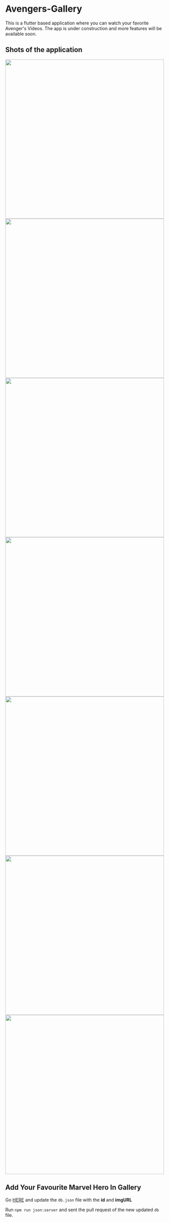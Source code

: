 # Avengers-Gallery
This is a flutter based application where you can watch your favorite Avenger's Videos. The app is under construction and more features will be available soon. 

## Shots of the application
<img src="https://user-images.githubusercontent.com/23660137/41742438-8f405132-75bb-11e8-9cbb-08c4c06b1dd0.gif" height=500px/>   <img src="https://user-images.githubusercontent.com/23660137/41742430-891bcc50-75bb-11e8-88d7-42758962fdfa.gif" height=500px/>  <img src = "https://user-images.githubusercontent.com/23660137/41742224-0b365792-75bb-11e8-8f9c-6cc8d56fe338.png" height=500px/>     <img src="https://user-images.githubusercontent.com/23660137/41742225-0b69bfe2-75bb-11e8-8a17-6cc04d638b8a.png" height=500px/>   <img src="https://user-images.githubusercontent.com/23660137/41742226-0b9b73d4-75bb-11e8-81b2-6067e572b4dd.png" height=500px/>  <img src="https://user-images.githubusercontent.com/23660137/41742227-0bcfbfc2-75bb-11e8-96db-621a3ae88b81.png" height=500px/>  <img src="https://user-images.githubusercontent.com/23660137/41742228-0c01f1d6-75bb-11e8-9377-11d499d12dfd.png" height=500px/>
  
## Add Your Favourite Marvel Hero In Gallery
Go [HERE](https://github.com/Praneet460/JSON_SERVER) and update the ```db.json``` file with the <b>id</b> and <b>imgURL</b>

Run ```npm run json:server``` and sent the pull request of the new updated ```db``` file. 
